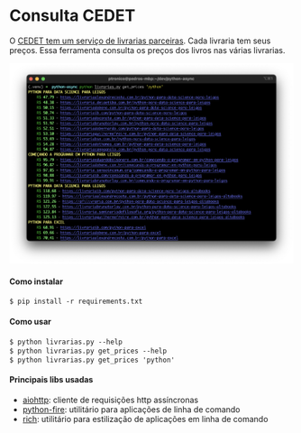 # Consulta CEDET

O [CEDET tem um serviço de livrarias parceiras](https://cedet.com.br/livrarias-virtuais.php). Cada livraria tem seus preços. Essa ferramenta consulta os preços dos livros nas várias livrarias.

![screenshot](screenshot.png)

#### Como instalar
```shell
$ pip install -r requirements.txt
```

#### Como usar
```shell
$ python livrarias.py --help
$ python livrarias.py get_prices --help
$ python livrarias.py get_prices 'python'
```

#### Principais libs usadas
- [aiohttp](https://docs.aiohttp.org/en/stable/): cliente de requisições http assíncronas
- [python-fire](https://github.com/google/python-fire): utilitário para aplicações de linha de comando
- [rich](https://github.com/Textualize/rich): utilitário para estilização de aplicações em linha de comando
